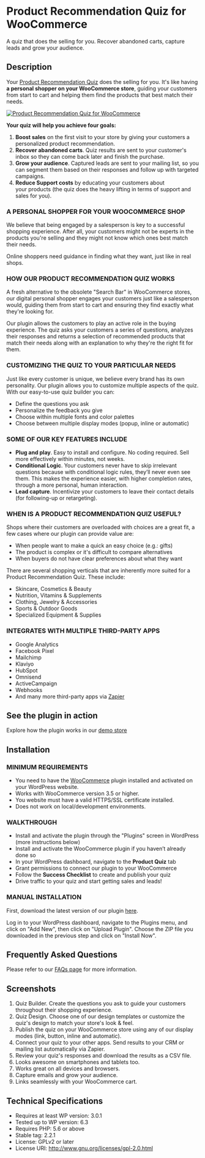 # Product Recommendation Quiz for WooCommerce

A quiz that does the selling for you. Recover abandoned carts, capture leads and grow your audience.

## Description

Your [Product Recommendation Quiz](https://revenuehunt.com/product-recommendation-quiz-woocommerce/ "Product Recommendation Quiz for WooCommerce") does the selling for you. It's like having **a personal shopper on your WooCommerce store**, guiding your customers from start to cart and helping them find the products that best match their needs.

[![Product Recommendation Quiz for WooCommerce](https://img.youtube.com/vi/SX-BZBl1PFw/0.jpg)](http://www.youtube.com/watch?v=SX-BZBl1PFw)

**Your quiz will help you achieve four goals:**

1. **Boost sales** on the first visit to your store by giving your customers a personalized product recommendation.
2. **Recover abandoned carts**. Quiz results are sent to your customer's inbox so they can come back later and finish the purchase.
3. **Grow your audience**. Captured leads are sent to your mailing list, so you can segment them based on their responses and follow up with targeted campaigns.
4. **Reduce Support costs** by educating your customers about your products (the quiz does the heavy lifting in terms of support and sales for you).

### A PERSONAL SHOPPER FOR YOUR WOOCOMMERCE SHOP

We believe that being engaged by a salesperson is key to a successful shopping experience. After all, your customers might not be experts in the products you're selling and they might not know which ones best match their needs.

Online shoppers need guidance in finding what they want, just like in real shops.

### HOW OUR PRODUCT RECOMMENDATION QUIZ WORKS

A fresh alternative to the obsolete "Search Bar" in WooCommerce stores, our digital personal shopper engages your customers just like a salesperson would, guiding them from start to cart and ensuring they find exactly what they're looking for.

Our plugin allows the customers to play an active role in the buying experience. The quiz asks your customers a series of questions, analyzes their responses and returns a selection of recommended products that match their needs along with an explanation to why they're the right fit for them.

### CUSTOMIZING THE QUIZ TO YOUR PARTICULAR NEEDS

Just like every customer is unique, we believe every brand has its own personality. Our plugin allows you to customize multiple aspects of the quiz. With our easy-to-use quiz builder you can:

* Define the questions you ask
* Personalize the feedback you give
* Choose within multiple fonts and color palettes
* Choose between multiple display modes (popup, inline or automatic)

### SOME OF OUR KEY FEATURES INCLUDE

* **Plug and play**. Easy to install and configure. No coding required. Sell more effectively within minutes, not weeks.
* **Conditional Logic**. Your customers never have to skip irrelevant questions because with conditional logic rules, they’ll never even see them. This makes the experience easier, with higher completion rates, through a more personal, human interaction.
* **Lead capture**. Incentivize your customers to leave their contact details (for following-up or retargeting).

### WHEN IS A PRODUCT RECOMMENDATION QUIZ USEFUL?

Shops where their customers are overloaded with choices are a great fit, a few cases where our plugin can provide value are:

* When people want to make a quick an easy choice (e.g.: gifts)
* The product is complex or it's difficult to compare alternatives
* When buyers do not have clear preferences about what they want

There are several shopping verticals that are inherently more suited for a Product Recommendation Quiz. These include:

* Skincare, Cosmetics & Beauty
* Nutrition, Vitamins & Supplements
* Clothing, Jewelry & Accessories
* Sports & Outdoor Goods
* Specialized Equipment & Supplies

### INTEGRATES WITH MULTIPLE THIRD-PARTY APPS

* Google Analytics
* Facebook Pixel
* Mailchimp
* Klaviyo
* HubSpot
* Omnisend
* ActiveCampaign
* Webhooks
* And many more third-party apps via [Zapier](https://zapier.com/ "Connect your apps and automate workflows")

## See the plugin in action

Explore how the plugin works in our [demo store](https://woo.revenuehunt.com/ "Demo Skincare Store with Quiz")


## Installation

### MINIMUM REQUIREMENTS

* You need to have the [WooCommerce](https://wordpress.org/plugins/woocommerce/ "Open-source eCommerce for WordPress") plugin installed and activated on your WordPress website.
* Works with WooCommerce version 3.5 or higher.
* You website must have a valid HTTPS/SSL certificate installed.
* Does not work on local/development environments.

### WALKTHROUGH

* Install and activate the plugin through the "Plugins" screen in WordPress (more instructions below)
* Install and activate the WooCommerce plugin if you haven’t already done so
* In your WordPress dashboard, navigate to the **Product Quiz** tab
* Grant permissions to connect our plugin to your WooCommerce
* Follow the **Success Checklist** to create and publish your quiz
* Drive traffic to your quiz and start getting sales and leads!

### MANUAL INSTALLATION

First, download the latest version of our plugin [here](https://revenuehunt.com/product-recommendation-quiz-woocommerce/ "Product Recommendation Quiz for WooCommerce").

Log in to your WordPress dashboard, navigate to the Plugins menu, and click on "Add New", then click on "Upload Plugin". Choose the ZIP file you downloaded in the previous step and click on "Install Now".


## Frequently Asked Questions

Please refer to our [FAQs page](https://revenuehunt.com/faqs/ "Frequently Asked Questions") for more information.


## Screenshots

1. Quiz Builder. Create the questions you ask to guide your customers throughout their shopping experience.
2. Quiz Design. Choose one of our design templates or customize the quiz's design to match your store's look & feel. 
3. Publish the quiz on your WooCommerce store using any of our display modes (link, button, inline and automatic).
4. Connect your quiz to your other apps. Send results to your CRM or mailing list automatically via Zapier.
5. Review your quiz's responses and download the results as a CSV file.
6. Looks awesome on smartphones and tablets too.
7. Works great on all devices and browsers.
8. Capture emails and grow your audience.
9. Links seamlessly with your WooCommerce cart.


## Technical Specifications

* Requires at least WP version: 3.0.1
* Tested up to WP version: 6.3
* Requires PHP: 5.6 or above
* Stable tag: 2.2.1
* License: GPLv2 or later
* License URI: http://www.gnu.org/licenses/gpl-2.0.html